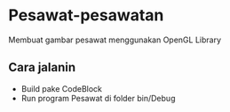 # Pesawat-pesawatan
Membuat gambar pesawat menggunakan OpenGL Library

## Cara jalanin
- Build pake CodeBlock
- Run program Pesawat di folder bin/Debug